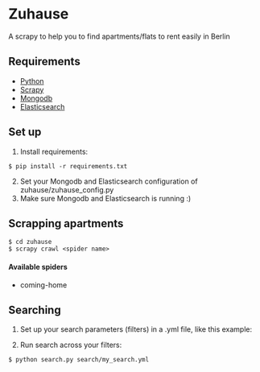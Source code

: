 # Zuhause
A scrapy to help you to find apartments/flats to rent easily in Berlin

## Requirements

* [Python](https://www.python.org)
* [Scrapy](https://scrapy.org)
* [Mongodb](https://www.mongodb.com)
* [Elasticsearch](https://www.elastic.co)

## Set up

1. Install requirements:
```
$ pip install -r requirements.txt
```
2. Set your Mongodb and Elasticsearch configuration of zuhause/zuhause_config.py
3. Make sure Mongodb and Elasticsearch is running :)

## Scrapping apartments
```
$ cd zuhause
$ scrapy crawl <spider name>
```
#### Available spiders
* coming-home

## Searching

1. Set up your search parameters (filters) in a .yml file, like this example:

2. Run search across your filters:
```
$ python search.py search/my_search.yml
```

